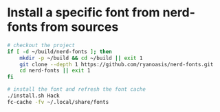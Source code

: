 # Install a specific font from nerd-fonts from sources

```sh
# checkout the project
if [ -d ~/build/nerd-fonts ]; then
    mkdir -p ~/build && cd ~/build || exit 1
    git clone --depth 1 https://github.com/ryanoasis/nerd-fonts.git
    cd nerd-fonts || exit 1
fi

# install the font and refresh the font cache
./install.sh Hack
fc-cache -fv ~/.local/share/fonts
```

